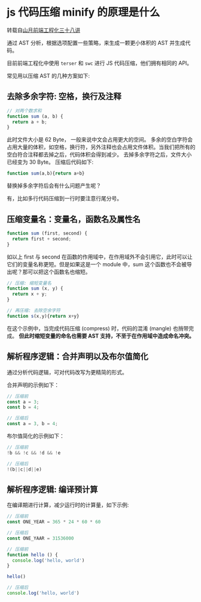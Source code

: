 # js 代码压缩 minify 的原理是什么

转载自[山月前端工程化三十八讲](https://q.shanyue.tech/engineering/)

通过 AST 分析，根据选项配置一些策略，来生成一颗更小体积的 AST 并生成代码。

目前前端工程化中使用 `terser` 和 `swc` 进行 JS 代码压缩，他们拥有相同的 API。

常见用以压缩 AST 的几种方案如下:

## 去除多余字符: 空格，换行及注释

```js
// 对两个数求和
function sum (a, b) {
  return a + b;
}
```

此时文件大小是 62 Byte， 一般来说中文会占用更大的空间。
多余的空白字符会占用大量的体积，如空格，换行符，另外注释也会占用文件体积。当我们把所有的空白符合注释都去掉之后，代码体积会得到减少。
去掉多余字符之后，文件大小已经变为 30 Byte。 压缩后代码如下:

```js
function sum(a,b){return a+b}
```

替换掉多余字符后会有什么问题产生呢？

有，比如多行代码压缩到一行时要注意行尾分号。

## 压缩变量名：变量名，函数名及属性名

```js
function sum (first, second) {
  return first + second;  
}
```

如以上 first 与 second 在函数的作用域中，在作用域外不会引用它，此时可以让它们的变量名称更短。但是如果这是一个 module 中，sum 这个函数也不会被导出呢？那可以把这个函数名也缩短。

```js
// 压缩: 缩短变量名
function sum (x, y) {
  return x + y;  
}

// 再压缩: 去除空余字符
function s(x,y){return x+y}
```

在这个示例中，当完成代码压缩 (compress) 时，代码的混淆 (mangle) 也捎带完成。 **但此时缩短变量的命名也需要 AST 支持，不至于在作用域中造成命名冲突。**

## 解析程序逻辑：合并声明以及布尔值简化

通过分析代码逻辑，可对代码改写为更精简的形式。

合并声明的示例如下：

```js
// 压缩前
const a = 3;
const b = 4;

// 压缩后
const a = 3, b = 4;
```

布尔值简化的示例如下：

```js
// 压缩前
!b && !c && !d && !e

// 压缩后
!(b||c||d||e)
```

## 解析程序逻辑: 编译预计算

在编译期进行计算，减少运行时的计算量，如下示例:

```js
// 压缩前
const ONE_YEAR = 365 * 24 * 60 * 60

// 压缩后
const ONE_YAAR = 31536000
```

```js
// 压缩前
function hello () {
  console.log('hello, world')
}

hello()

// 压缩后
console.log('hello, world')
```

